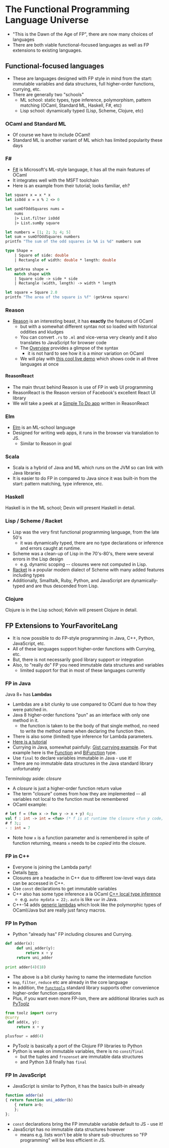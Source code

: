 The Functional Programming Language Universe
============================================

* "This is the Dawn of the Age of FP", there are now many choices of languages
* There are both viable functional-focused languages as well as FP extensions to existing languages.

## Functional-focused languages

* These are languages designed with FP style in mind from the start: immutable variables and data structures, full higher-order functions, currying, etc.
* There are generally two "schools"
    - ML school: static types, type inference, polymorphism, pattern matching (OCaml, Standard ML, Haskell, F#, etc)
    - Lisp school: dynamically typed (Lisp, Scheme, Clojure, etc)

### OCaml and Standard ML

* Of course we have to include OCaml!  
* Standard ML is another variant of ML which has limited popularity these days

### F#

* [F#](https://fsharp.org) is Microsoft's ML-style language, it has all the main features of OCaml
* It integrates well with the MSFT toolchain
* Here is an example from their tutorial; looks familiar, eh?

```fsharp
let square x = x * x
let isOdd x = x % 2 <> 0

let sumOfOddSquares nums =
    nums
    |> List.filter isOdd
    |> List.sumBy square

let numbers = [1; 2; 3; 4; 5]
let sum = sumOfOddSquares numbers
printfn "The sum of the odd squares in %A is %d" numbers sum

type Shape =
    | Square of side: double
    | Rectangle of width: double * length: double

let getArea shape =
    match shape with
    | Square side -> side * side
    | Rectangle (width, length) -> width * length

let square = Square 2.0
printfn "The area of the square is %f" (getArea square)
```

### Reason

* [Reason](https://reasonml.github.io) is an interesting beast, it has **exactly** the features of OCaml
  - but with a somewhat different syntax not so loaded with historical oddities and kludges
  - You can convert `.rs` to `.ml` and vice-versa very cleanly and it also translates to JavaScript for browser code
  - The [Overview](https://reasonml.github.io/docs/en/overview) provides a glimpse of the syntax
    - it is not hard to see how it is a minor variation on OCaml
  - We will play with [this cool live demo](https://reasonml.github.io/en/try) which shows code in all three languages at once

#### ReasonReact

* The main thrust behind Reason is use of FP in web UI programming
* ReasonReact is the Reason version of Facebook's excellent React UI library
* We will take a peek at a [Simple To Do app](https://github.com/reasonml-old/reason-react-example/tree/master/src/todomvc) written in ReasonReact

### Elm

* [Elm](https://elm-lang.org) is an ML-school language 
* Designed for writing web apps, it runs in the browser via translation to JS.
   - Similar to Reason in goal

### Scala

* Scala is a hybrid of Java and ML which runs on the JVM so can link with Java libraries
* It is easier to do FP in compared to Java since it was built-in from the start: pattern matching, type inference, etc.

### Haskell

Haskell is in the ML school; Devin will present Haskell in detail.

### Lisp / Scheme / Racket

* Lisp was the very first functional programming language, from the late 50's
  - it was dynamically typed, there are no type declarations or inference and errors caught at runtime.
* Scheme was a clean-up of Lisp in the 70's-80's, there were several errors in the Lisp design
  - e.g. dynamic scoping -- closures were not computed in Lisp.
* [Racket](https://racket-lang.org) is a popular modern dialect of Scheme with many added features including types
* Additionally, Smalltalk, Ruby, Python, and JavaScript are dynamically-typed and are thus descended from Lisp.

### Clojure

Clojure is in the Lisp school; Kelvin will present Clojure in detail.


## FP Extensions to YourFavoriteLang

* It is now possible to do FP-style programming in Java, C++, Python, JavaScript, etc.
* All of these languages support higher-order functions with Currying, etc.
* But, there is not necessarily good library support or integration
* Also, to "really do" FP you need immutable data structures and variables
  - limited support for that in most of these languages currently

### FP in Java

Java 8+ has **Lambdas**

*   Lambdas are a bit clunky to use compared to OCaml due to how they were patched in.
*   Java 8 higher-order functions  "pun" as an interface with only one method in it.  
    - the function is taken to be the body of that single method, no need to write the method name when declaring the function then.
*   There is also some (limited) type inference for Lambda parameters.
*   [Here is a tutorial](http://docs.oracle.com/javase/tutorial/java/javaOO/lambdaexpressions.html)
*   Currying in Java, somewhat painfully: [Gist currying example](https://gist.github.com/timyates/7674005). For that example here is the [Function](https://docs.oracle.com/en/java/javase/14/docs/api/java.base/java/util/function/Function.html) and [BiFunction](https://docs.oracle.com/en/java/javase/14/docs/api/java.base/java/util/function/BiFunction.html) type.
* Use `final` to declare variables immutable in Java - use it!
* There are no immutable data structures in the Java standard library unfortunately

Terminology aside: _closure_

*   A _closure_ is just a higher-order function return value
*   The term "closure" comes from how they are implemented -- all variables not local to the function must be remembered
*   OCaml example:

```ocaml
# let f = (fun x -> fun y -> x + y) 4;;
val f : int -> int = <fun> (* f is at runtime the closure <fun y code, {x |-> 4}> *)
# f 3;;
- : int = 7
```

* Note how `x` is a function parameter and is remembered in spite of function returning, means `x` needs to be _copied_ into the closure.

### FP in C++

* Everyone is joining the Lambda party!
* Details [here](http://en.wikipedia.org/wiki/Anonymous_function#C.2B.2B_.28since_C.2B.2B11.29). 
* Closures are a headache in C++ due to different low-level ways data can be accessed in C++.
* Use `const` declarations to get immutable variables
* C++ also has some type inference a la OCaml  [C++ local type inference ](https://en.wikipedia.org/wiki/C%2B%2B11#Type_inference)
    - e.g. `auto mydata = 22;`. `auto` is like `var` in Java.
*   C++-14 adds [generic lambdas](http://en.wikipedia.org/wiki/C++14#Generic_lambdas) which look like the polymorphic types of OCaml/Java but are really just fancy macros.

### FP In Python

* Python "already has" FP including closures and Currying.

```python
def adder(x):
     def uni_adder(y):
         return x + y
     return uni_adder
 
print adder(4)(18)
```
* The above is a bit clunky having to name the intermediate function
* `map`, `filter`, `reduce` etc are already in the core language
* In addition, the [`functools`](https://docs.python.org/3/library/functools.html) standard library supports other convenience higher-order function operations
* Plus, if you want even more FP-ism, there are additional libraries such as [PyToolz](https://toolz.readthedocs.io/en/latest/index.html)

```python
from toolz import curry
@curry
 def add(x, y):
     return x + y

plusfour = add(4)     
```

* PyToolz is basically a port of the Clojure FP libraries to Python
* Python is weak on immutable variables, there is no `const`/`final`
    - but the tuples and `frozenset` are immutable data structures
    - and Python 3.8 finally has `final`


### FP In JavaScript

* JavaScript is similar to Python, it has the basics built-in already

```javascript
function adder(a) 
{ return function uni_adder(b) 
    { return a+b;
    };
};
```

* `const` declarations bring the FP immutable variable default to JS - use it!
* JavaScript has no immutable data structures however
  - means e.g. lists won't be able to share sub-structures so "FP programming" will be less efficient in JS.
